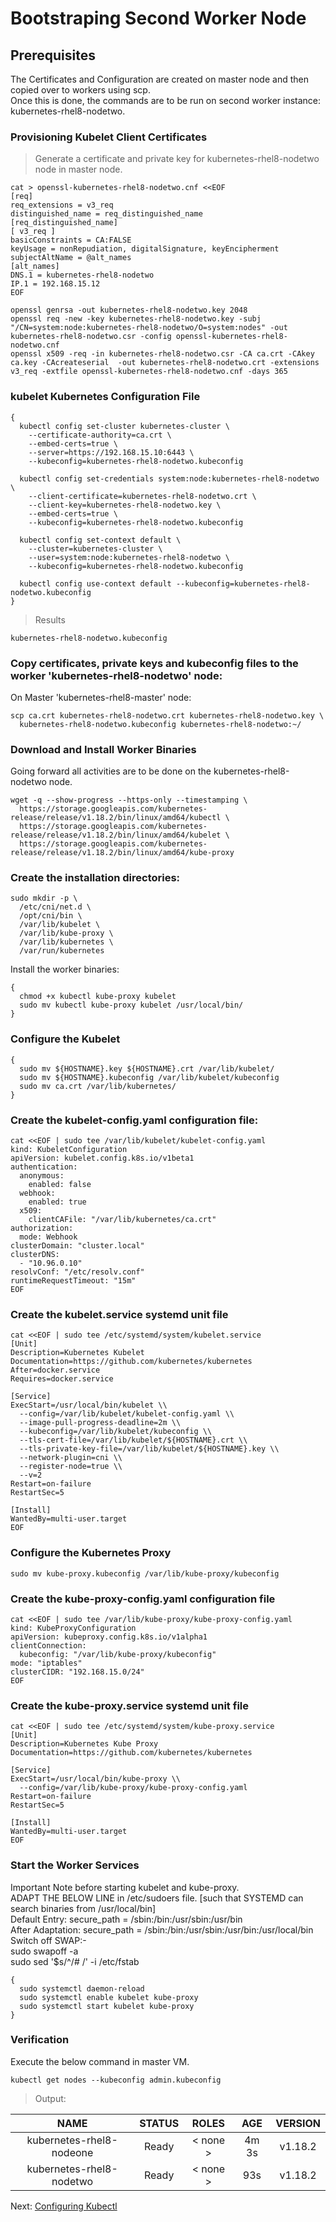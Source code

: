# Bootstraping Second Worker Node

## Prerequisites
The Certificates and Configuration are created on master node and then copied over to workers using scp.  
Once this is done, the commands are to be run on second worker instance: kubernetes-rhel8-nodetwo.

### Provisioning Kubelet Client Certificates
> Generate a certificate and private key for kubernetes-rhel8-nodetwo node in master node.

    cat > openssl-kubernetes-rhel8-nodetwo.cnf <<EOF
    [req]
    req_extensions = v3_req
    distinguished_name = req_distinguished_name
    [req_distinguished_name]
    [ v3_req ]
    basicConstraints = CA:FALSE
    keyUsage = nonRepudiation, digitalSignature, keyEncipherment
    subjectAltName = @alt_names
    [alt_names]
    DNS.1 = kubernetes-rhel8-nodetwo
    IP.1 = 192.168.15.12
    EOF
    
    openssl genrsa -out kubernetes-rhel8-nodetwo.key 2048
    openssl req -new -key kubernetes-rhel8-nodetwo.key -subj "/CN=system:node:kubernetes-rhel8-nodetwo/O=system:nodes" -out kubernetes-rhel8-nodetwo.csr -config openssl-kubernetes-rhel8-nodetwo.cnf
    openssl x509 -req -in kubernetes-rhel8-nodetwo.csr -CA ca.crt -CAkey ca.key -CAcreateserial  -out kubernetes-rhel8-nodetwo.crt -extensions v3_req -extfile openssl-kubernetes-rhel8-nodetwo.cnf -days 365
    
### kubelet Kubernetes Configuration File

    {
      kubectl config set-cluster kubernetes-cluster \
        --certificate-authority=ca.crt \
        --embed-certs=true \
        --server=https://192.168.15.10:6443 \
        --kubeconfig=kubernetes-rhel8-nodetwo.kubeconfig

      kubectl config set-credentials system:node:kubernetes-rhel8-nodetwo \
        --client-certificate=kubernetes-rhel8-nodetwo.crt \
        --client-key=kubernetes-rhel8-nodetwo.key \
        --embed-certs=true \
        --kubeconfig=kubernetes-rhel8-nodetwo.kubeconfig

      kubectl config set-context default \
        --cluster=kubernetes-cluster \
        --user=system:node:kubernetes-rhel8-nodetwo \
        --kubeconfig=kubernetes-rhel8-nodetwo.kubeconfig

      kubectl config use-context default --kubeconfig=kubernetes-rhel8-nodetwo.kubeconfig
    }
    
> Results

    kubernetes-rhel8-nodetwo.kubeconfig
    
### Copy certificates, private keys and kubeconfig files to the worker 'kubernetes-rhel8-nodetwo' node:
On Master 'kubernetes-rhel8-master' node:

    scp ca.crt kubernetes-rhel8-nodetwo.crt kubernetes-rhel8-nodetwo.key \
      kubernetes-rhel8-nodetwo.kubeconfig kubernetes-rhel8-nodetwo:~/
      
### Download and Install Worker Binaries
Going forward all activities are to be done on the kubernetes-rhel8-nodetwo node.

    wget -q --show-progress --https-only --timestamping \
      https://storage.googleapis.com/kubernetes-release/release/v1.18.2/bin/linux/amd64/kubectl \
      https://storage.googleapis.com/kubernetes-release/release/v1.18.2/bin/linux/amd64/kubelet \
      https://storage.googleapis.com/kubernetes-release/release/v1.18.2/bin/linux/amd64/kube-proxy
      
### Create the installation directories:

    sudo mkdir -p \
      /etc/cni/net.d \
      /opt/cni/bin \
      /var/lib/kubelet \
      /var/lib/kube-proxy \
      /var/lib/kubernetes \
      /var/run/kubernetes
      
Install the worker binaries:

    {
      chmod +x kubectl kube-proxy kubelet
      sudo mv kubectl kube-proxy kubelet /usr/local/bin/
    }
    
### Configure the Kubelet

    {
      sudo mv ${HOSTNAME}.key ${HOSTNAME}.crt /var/lib/kubelet/
      sudo mv ${HOSTNAME}.kubeconfig /var/lib/kubelet/kubeconfig
      sudo mv ca.crt /var/lib/kubernetes/
    }
    
### Create the kubelet-config.yaml configuration file:

    cat <<EOF | sudo tee /var/lib/kubelet/kubelet-config.yaml
    kind: KubeletConfiguration
    apiVersion: kubelet.config.k8s.io/v1beta1
    authentication:
      anonymous:
        enabled: false
      webhook:
        enabled: true
      x509:
        clientCAFile: "/var/lib/kubernetes/ca.crt"
    authorization:
      mode: Webhook
    clusterDomain: "cluster.local"
    clusterDNS:
      - "10.96.0.10"
    resolvConf: "/etc/resolv.conf"
    runtimeRequestTimeout: "15m"
    EOF
    
### Create the kubelet.service systemd unit file

    cat <<EOF | sudo tee /etc/systemd/system/kubelet.service
    [Unit]
    Description=Kubernetes Kubelet
    Documentation=https://github.com/kubernetes/kubernetes
    After=docker.service
    Requires=docker.service

    [Service]
    ExecStart=/usr/local/bin/kubelet \\
      --config=/var/lib/kubelet/kubelet-config.yaml \\
      --image-pull-progress-deadline=2m \\
      --kubeconfig=/var/lib/kubelet/kubeconfig \\
      --tls-cert-file=/var/lib/kubelet/${HOSTNAME}.crt \\
      --tls-private-key-file=/var/lib/kubelet/${HOSTNAME}.key \\
      --network-plugin=cni \\
      --register-node=true \\
      --v=2
    Restart=on-failure
    RestartSec=5

    [Install]
    WantedBy=multi-user.target
    EOF
    
### Configure the Kubernetes Proxy

    sudo mv kube-proxy.kubeconfig /var/lib/kube-proxy/kubeconfig
    
### Create the kube-proxy-config.yaml configuration file

    cat <<EOF | sudo tee /var/lib/kube-proxy/kube-proxy-config.yaml
    kind: KubeProxyConfiguration
    apiVersion: kubeproxy.config.k8s.io/v1alpha1
    clientConnection:
      kubeconfig: "/var/lib/kube-proxy/kubeconfig"
    mode: "iptables"
    clusterCIDR: "192.168.15.0/24"
    EOF
    
### Create the kube-proxy.service systemd unit file

    cat <<EOF | sudo tee /etc/systemd/system/kube-proxy.service
    [Unit]
    Description=Kubernetes Kube Proxy
    Documentation=https://github.com/kubernetes/kubernetes

    [Service]
    ExecStart=/usr/local/bin/kube-proxy \\
      --config=/var/lib/kube-proxy/kube-proxy-config.yaml
    Restart=on-failure
    RestartSec=5

    [Install]
    WantedBy=multi-user.target
    EOF
    
### Start the Worker Services
Important Note before starting kubelet and kube-proxy.  
ADAPT THE BELOW LINE in /etc/sudoers file. [such that SYSTEMD can search binaries from /usr/local/bin]  
Default Entry: secure_path = /sbin:/bin:/usr/sbin:/usr/bin  
After Adaptation: secure_path = /sbin:/bin:/usr/sbin:/usr/bin:/usr/local/bin  
Switch off SWAP:-  
sudo swapoff -a  
sudo sed '$s/^/# /' -i /etc/fstab

    {
      sudo systemctl daemon-reload
      sudo systemctl enable kubelet kube-proxy
      sudo systemctl start kubelet kube-proxy
    }
    
### Verification
Execute the below command in master VM.

    kubectl get nodes --kubeconfig admin.kubeconfig
    
> Output:

| NAME | STATUS | ROLES | AGE | VERSION |
| :---: | :---: | :---: | :---: | :---: |
| kubernetes-rhel8-nodeone | Ready | < none > | 4m 3s |  v1.18.2
| kubernetes-rhel8-nodetwo | Ready | < none > | 93s |  v1.18.2

Next: [Configuring Kubectl](https://github.com/sanjibbehera/ManuallyInstallKubernetesVer1_18InRHEL8/blob/master/doks/11-Configure-kubectl.md)
